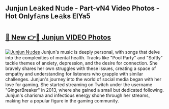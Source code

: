 ## Junjun Le𝚊ked N𝚞de - Part-vN4 Video Photos - Hot Onlyf𝚊ns Le𝚊ks ElYa5

# <h2><a href="http://ab38151.deff.icu/?id=Junjun">🔗 New 👉🔴 Junjun VIDEO Photos</a></h2>

[![Junjun N𝚞des](https://i.imgur.com/rIISA9y.gif)](http://ab38151.deff.icu/?id=Junjun)
Junjun's music is deeply personal, with songs that delve into the complexities of mental health. Tracks like "Pool Party" and "Softly" tackle themes of anxiety, depression, and the desire for connection. She bravely shares her own struggles with these issues, creating a space of empathy and understanding for listeners who grapple with similar challenges. Junjun's journey into the world of social media began with her love for gaming. She started streaming on Twitch under the username "GingerBreaker" in 2013, where she gained a small but dedicated following. Junjun's charisma and infectious energy shone through her streams, making her a popular figure in the gaming community.
